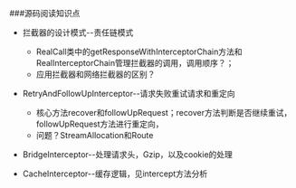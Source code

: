 ###源码阅读知识点
-  拦截器的设计模式--责任链模式
   *  RealCall类中的getResponseWithInterceptorChain方法和RealInterceptorChain管理拦截器的调用，调用顺序？；
   *  应用拦截器和网络拦截器的区别？
   
-  RetryAndFollowUpInterceptor--请求失败重试请求和重定向
   *  核心方法recover和followUpRequest；recover方法判断是否继续重试，followUpRequest方法进行重定向，
   *  问题？StreamAllocation和Route
   
- BridgeInterceptor--处理请求头，Gzip，以及cookie的处理

- CacheInterceptor--缓存逻辑，见intercept方法分析

